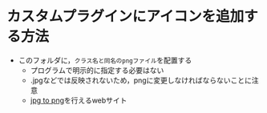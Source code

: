 # カスタムプラグインにアイコンを追加する方法

- このフォルダに，`クラス名と同名のpngファイル`を配置する
  - プログラムで明示的に指定する必要はない
  - .jpgなどでは反映されないため，pngに変更しなければならないことに注意
  - [jpg to png](https://jpg2png.com/)を行えるwebサイト